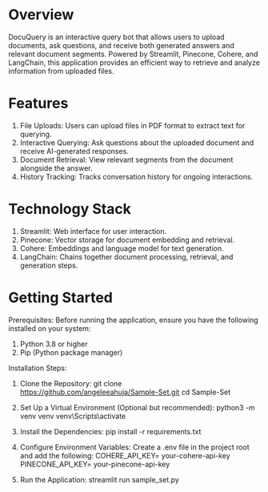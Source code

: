 # Overview
DocuQuery is an interactive query bot that allows users to upload documents, ask questions, and receive both generated answers and relevant document segments. Powered by Streamlit, Pinecone, Cohere, and LangChain, this application provides an efficient way to retrieve and analyze information from uploaded files.

# Features
1. File Uploads: Users can upload files in PDF format to extract text for querying.
2. Interactive Querying: Ask questions about the uploaded document and receive AI-generated responses.
3. Document Retrieval: View relevant segments from the document alongside the answer.
4. History Tracking: Tracks conversation history for ongoing interactions.

# Technology Stack
1. Streamlit: Web interface for user interaction.
2. Pinecone: Vector storage for document embedding and retrieval.
3. Cohere: Embeddings and language model for text generation.
4. LangChain: Chains together document processing, retrieval, and generation steps.

# Getting Started
Prerequisites:
Before running the application, ensure you have the following installed on your system:
1. Python 3.8 or higher
2. Pip (Python package manager)

Installation Steps:
1. Clone the Repository:
git clone https://github.com/angeleeahuja/Sample-Set.git
cd Sample-Set

2. Set Up a Virtual Environment (Optional but recommended):
python3 -m venv venv
venv\Scripts\activate

3. Install the Dependencies:
pip install -r requirements.txt

4. Configure Environment Variables: Create a .env file in the project root and add the following:
COHERE_API_KEY= your-cohere-api-key
PINECONE_API_KEY= your-pinecone-api-key

5. Run the Application:
streamlit run sample_set.py
